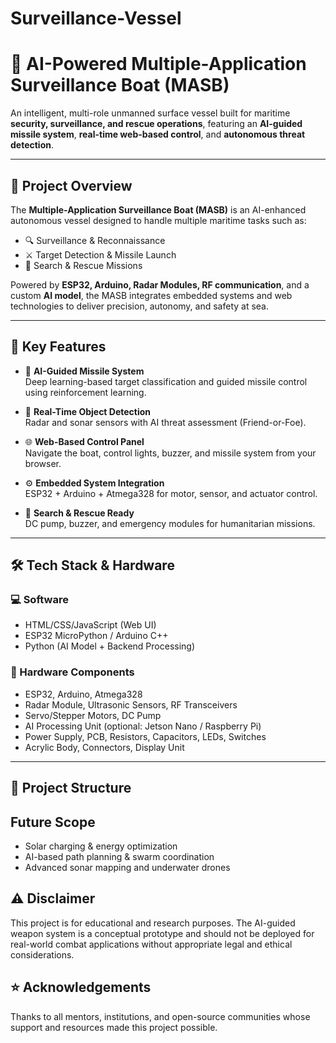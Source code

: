 # Surveillance-Vessel

# 🚢 AI-Powered Multiple-Application Surveillance Boat (MASB)

An intelligent, multi-role unmanned surface vessel built for maritime **security, surveillance, and rescue operations**, featuring an **AI-guided missile system**, **real-time web-based control**, and **autonomous threat detection**.

---

## 📌 Project Overview

The **Multiple-Application Surveillance Boat (MASB)** is an AI-enhanced autonomous vessel designed to handle multiple maritime tasks such as:

- 🔍 Surveillance & Reconnaissance  
- ⚔️ Target Detection & Missile Launch  
- 🚨 Search & Rescue Missions  

Powered by **ESP32, Arduino, Radar Modules, RF communication**, and a custom **AI model**, the MASB integrates embedded systems and web technologies to deliver precision, autonomy, and safety at sea.

---

## 🧠 Key Features

- 🤖 **AI-Guided Missile System**  
  Deep learning-based target classification and guided missile control using reinforcement learning.

- 📡 **Real-Time Object Detection**  
  Radar and sonar sensors with AI threat assessment (Friend-or-Foe).

- 🌐 **Web-Based Control Panel**  
  Navigate the boat, control lights, buzzer, and missile system from your browser.

- ⚙️ **Embedded System Integration**  
  ESP32 + Arduino + Atmega328 for motor, sensor, and actuator control.

- 🚁 **Search & Rescue Ready**  
  DC pump, buzzer, and emergency modules for humanitarian missions.

---

## 🛠️ Tech Stack & Hardware

### 💻 Software
- HTML/CSS/JavaScript (Web UI)
- ESP32 MicroPython / Arduino C++
- Python (AI Model + Backend Processing)


### 🔌 Hardware Components
- ESP32, Arduino, Atmega328
- Radar Module, Ultrasonic Sensors, RF Transceivers
- Servo/Stepper Motors, DC Pump
- AI Processing Unit (optional: Jetson Nano / Raspberry Pi)
- Power Supply, PCB, Resistors, Capacitors, LEDs, Switches
- Acrylic Body, Connectors, Display Unit

---

## 📂 Project Structure

## Future Scope
- Solar charging & energy optimization
- AI-based path planning & swarm coordination
- Advanced sonar mapping and underwater drones

## ⚠️ Disclaimer
This project is for educational and research purposes. The AI-guided weapon system is a conceptual prototype and should not be deployed for real-world combat applications without appropriate legal and ethical considerations.

## ⭐ Acknowledgements

Thanks to all mentors, institutions, and open-source communities whose support and resources made this project possible.
 
